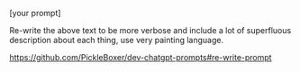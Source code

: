 [your prompt]

Re-write the above text to be more verbose and include a lot of superfluous description about each thing, use very painting language.

https://github.com/PickleBoxer/dev-chatgpt-prompts#re-write-prompt
